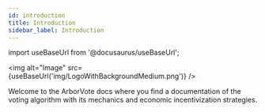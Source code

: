 ```yaml
---
id: introduction
title: Introduction
sidebar_label: Introduction
---
```

import useBaseUrl from '@docusaurus/useBaseUrl';

<link rel="stylesheet" href={useBaseUrl("katex/katex.min.css")} />

<img alt="Image" src={useBaseUrl('img/LogoWithBackgroundMedium.png')} />

Welcome to the ArborVote docs where you find a documentation of the voting algorithm with
its mechanics and economic incentivization strategies.